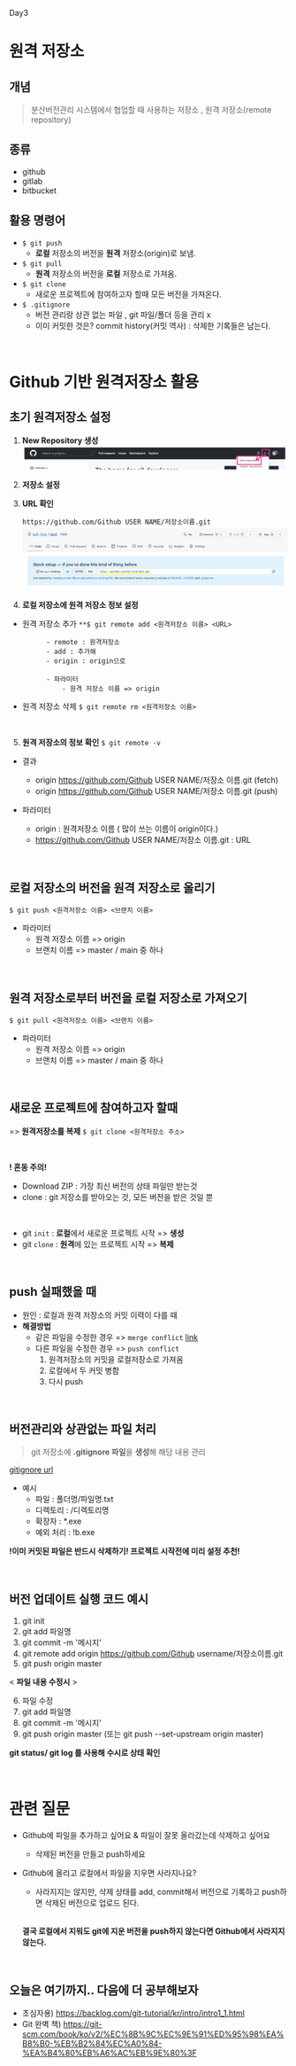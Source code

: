 Day3
# **원격 저장소**
## 개념
> 분산버전관리 시스템에서 협업할 때 사용하는 저장소 , 원격 저장소(remote repository)

## 종류
- github
- gitlab
- bitbucket

## 활용 명령어
- `$ git push`
    - **로컬** 저장소의 버전을 **원격** 저장소(origin)로 보냄.
- `$ git pull`
    - **원격** 저장소의 버전을 **로컬** 저장소로 가져옴.
- `$ git clone`
    - 새로운 프로젝트에 참여하고자 할때 모든 버전을 가져온다. 
- `$ .gitignore`
    - 버전 관리랑 상관 없는 파일 , git  파일/폴더 등을 관리 x
    - 이미 커밋한 것은?  commit history(커밋 역사) : 삭제한 기록들은 남는다.

<br/>

# **Github 기반 원격저장소 활용**
## **초기 원격저장소 설정**
1. **New Repository 생성**
    ![2](2.png)

2. **저장소 설정**

3. **URL 확인**
    
    `https://github.com/Github USER NAME/저장소이름.git`
![3](3.png)

4. **로컬 저장소에 원격 저장소 정보 설정**
- 원격 저장소 추가
    `**$ git remote add <원격저장소 이름> <URL>`

            - remote : 원격저장소
            - add : 추가해
            - origin : origin으로

            - 파라미터
                - 원격 저장소 이름 => origin

- 원격 저장소 삭제
    `$ git remote rm <원격저장소 이름>`

<br/>

5. **원격 저장소의 정보 확인**
    `$ git remote -v`

- 결과
    - origin https://github.com/Github USER NAME/저장소 이름.git (fetch)
    - origin https://github.com/Github USER NAME/저장소 이름.git (push)

 - 파라미터
    - origin : 원격저장소 이름 ( 많이 쓰는 이름이 origin이다.)
    - https://github.com/Github USER NAME/저장소 이름.git  : URL

<br/>

## **로컬 저장소의 버전을 원격 저장소로 올리기**
`$ git push <원격저장소 이름> <브랜치 이름>`

- 파라미터
    - 원격 저장소 이름 => origin
    - 브랜치 이름 => master / main 중 하나

<br/>

## **원격 저장소로부터 버전을 로컬 저장소로 가져오기**
`$ git pull <원격저장소 이름> <브랜치 이름>`

- 파라미터
    - 원격 저장소 이름 => origin
    - 브랜치 이름 => master / main 중 하나

<br/>

## **새로운 프로젝트에 참여하고자 할때** 
=> **원격저장소를 복제** 
`$ git clone <원격저장소 주소>`

<br/>

**! 혼동 주의!**
- Download ZIP : 가장 최신 버전의 상태 파일만 받는것
-  clone : git 저장소를 받아오는 것, 모든 버전을 받은 것일 뿐

<br/>

- git `init` : **로컬**에서 새로운 프로젝트 시작 => **생성**
- git `clone` : **원격**에 있는 프로젝트 시작 => **복제**

<br/>

## **push 실패했을 때** 
- 원인 : 로컬과 원격 저장소의 커밋 이력이 다를 때 
- **해결방법**
    - 같은 파일을 수정한 경우 => `merge conflict` [link](1229.md)
    - 다른 파일을 수정한 경우 => `push conflict`
        1. 원격저장소의 커밋을 로컬저장소로 가져옴
        2. 로컬에서 두 커밋 병함
        3. 다시 push

<br/>

## **버전관리와 상관없는 파일 처리** 
> git 저장소에 **.gitignore 파일**을 **생성**해 해당 내용 관리

[gitignore url](https://www.google.com/url?q=https://github.com/github/gitignore&sa=D&source=apps-viewer-frontend&ust=1672300144077291&usg=AOvVaw0Mq_dKVz0Ya98UzEEzZOAs&hl=ko)

- 예시
    - 파일 : 폴더명/파일명.txt
    - 디렉토리 : /디렉토리명
    - 확장자 : *.exe
    - 예외 처리 : !b.exe

 **!이미 커밋된 파일은 반드시 삭제하기! 프로젝트 시작전에 미리 설정 추천!**

<br/>

## **버전 업데이트 실행 코드 예시**
1. git init
2. git add 파일명
3. git commit -m '메시지'
4. git remote add origin https://github.com/Github username/저장소이름.git 
5. git push origin master

< **파일 내용 수정시** >

6. 파일 수정
7. git add 파일명
8. git commit -m '메시지' 
9. git push origin master (또는 git push --set-upstream origin master)

**git status/ git log 를 사용해 수시로 상태 확인**

<br/>

# 관련 질문
- Github에 파일을 추가하고 싶어요 & 파일이 잘못 올라갔는데 삭제하고 싶어요 
    - 삭제된 버전을 만들고 push하세요
- Github에 올리고 로컬에서 파일을 지우면 사라지나요? 
    -  사라지지는 않지만, 삭제 상태를 add, commit해서 버전으로 기록하고 push하면 삭제된 버전으로 업로드 된다. 
    <br/>
    
    **결국 로컬에서 지워도 git에 지운 버전을 push하지 않는다면 Github에서 사라지지 않는다.**

<br/>

## 오늘은 여기까지.. 다음에 더 공부해보자
- 초심자용) https://backlog.com/git-tutorial/kr/intro/intro1_1.html
- Git 완벽 책) https://git-scm.com/book/ko/v2/%EC%8B%9C%EC%9E%91%ED%95%98%EA%B8%B0-%EB%B2%84%EC%A0%84-%EA%B4%80%EB%A6%AC%EB%9E%80%3F